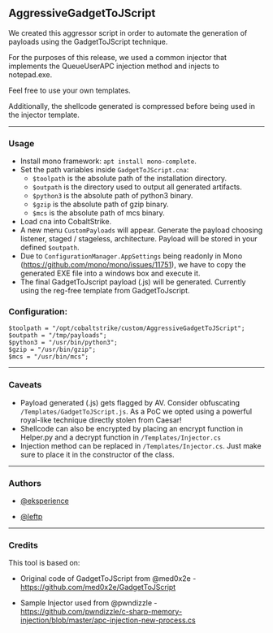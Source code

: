## AggressiveGadgetToJScript
We created this aggressor script in order to automate the generation of payloads using the GadgetToJScript technique.

For the purposes of this release, we used a common injector that implements the QueueUserAPC injection method and injects to notepad.exe.

Feel free to use your own templates.

Additionally, the shellcode generated is compressed before being used in the injector template.

---

### Usage
* Install mono framework: `apt install mono-complete`.
* Set the path variables inside `GadgetToJScript.cna`:
	* `$toolpath` is the absolute path of the installation directory.
	* `$outpath` is the directory used to output all generated artifacts.
	* `$python3` is the absolute path of python3 binary.
	* `$gzip` is the absolute path of gzip binary.
	* `$mcs` is the absolute path of mcs binary.
* Load cna into CobaltStrike.
* A new menu `CustomPayloads` will appear. Generate the payload choosing listener, staged / stageless, architecture. Payload will be stored in your defined `$outpath`.
* Due to `ConfigurationManager.AppSettings` being readonly in Mono (https://github.com/mono/mono/issues/11751), we have to copy the generated EXE file into a windows box and execute it. 
* The final GadgetToJscript payload (.js) will be generated. Currently using the reg-free template from GadgetToJscript. 

### Configuration:
```
$toolpath = "/opt/cobaltstrike/custom/AggressiveGadgetToJScript";
$outpath = "/tmp/payloads";
$python3 = "/usr/bin/python3";
$gzip = "/usr/bin/gzip";
$mcs = "/usr/bin/mcs";
```
---

### Caveats
* Payload generated (.js) gets flagged by AV. Consider obfuscating `/Templates/GadgetToJScript.js`. As a PoC we opted using a powerful royal-like technique directly stolen from Caesar!
* Shellcode can also be encrypted by placing an encrypt function in Helper.py and a decrypt function in `/Templates/Injector.cs`
* Injection method can be replaced in `/Templates/Injector.cs`. Just make sure to place it in the constructor of the class.

---

### Authors

* [@eksperience](https://github.com/eksperience)

* [@leftp](https://github.com/leftp)

---

### Credits

This tool is based on:

* Original code of GadgetToJScript from @med0x2e - https://github.com/med0x2e/GadgetToJScript

* Sample Injector used from @pwndizzle - https://github.com/pwndizzle/c-sharp-memory-injection/blob/master/apc-injection-new-process.cs
